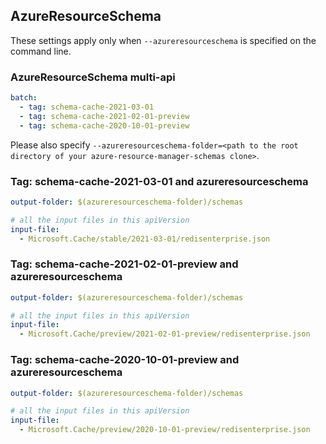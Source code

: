 ## AzureResourceSchema

These settings apply only when `--azureresourceschema` is specified on the command line.

### AzureResourceSchema multi-api 

``` yaml $(azureresourceschema) && $(multiapi)
batch:
  - tag: schema-cache-2021-03-01
  - tag: schema-cache-2021-02-01-preview
  - tag: schema-cache-2020-10-01-preview

```

Please also specify `--azureresourceschema-folder=<path to the root directory of your azure-resource-manager-schemas clone>`.

### Tag: schema-cache-2021-03-01 and azureresourceschema

``` yaml $(tag) == 'schema-cache-2021-03-01' && $(azureresourceschema)
output-folder: $(azureresourceschema-folder)/schemas

# all the input files in this apiVersion
input-file:
  - Microsoft.Cache/stable/2021-03-01/redisenterprise.json

```

### Tag: schema-cache-2021-02-01-preview and azureresourceschema

``` yaml $(tag) == 'schema-cache-2021-02-01-preview' && $(azureresourceschema)
output-folder: $(azureresourceschema-folder)/schemas

# all the input files in this apiVersion
input-file:
  - Microsoft.Cache/preview/2021-02-01-preview/redisenterprise.json

```

### Tag: schema-cache-2020-10-01-preview and azureresourceschema

``` yaml $(tag) == 'schema-cache-2020-10-01-preview' && $(azureresourceschema)
output-folder: $(azureresourceschema-folder)/schemas

# all the input files in this apiVersion
input-file:
  - Microsoft.Cache/preview/2020-10-01-preview/redisenterprise.json

```
